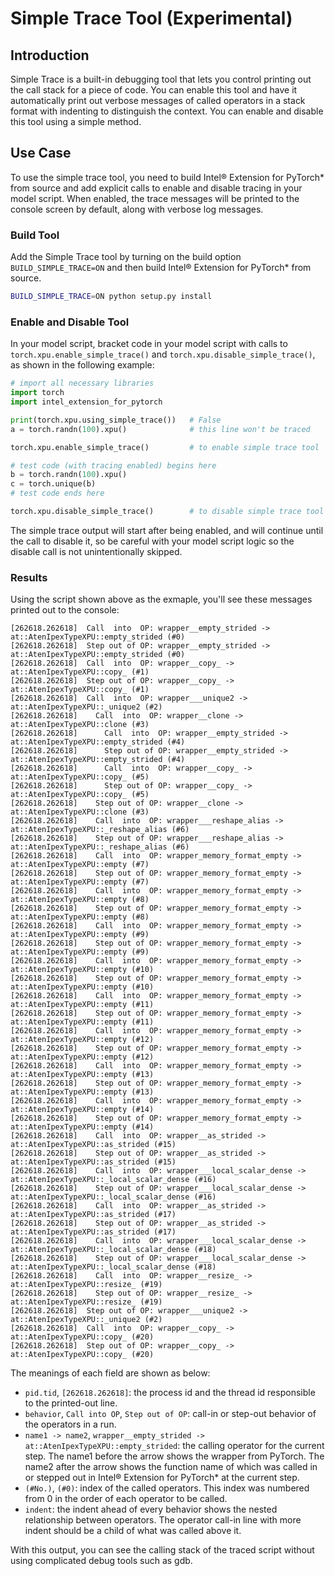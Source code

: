 Simple Trace Tool (Experimental)
================================

## Introduction

Simple Trace is a built-in debugging tool that lets you control printing out the call stack for a piece of code. You can enable this tool and have it automatically print out verbose messages of called operators in a stack format with indenting to distinguish the context. You can enable and disable this tool using a simple method.

## Use Case

To use the simple trace tool, you need to build Intel® Extension for PyTorch\* from source and add explicit calls to enable and disable tracing in your model script. When enabled, the trace messages will be printed to the console screen by default, along with verbose log messages.

### Build Tool

Add the Simple Trace tool by turning on the build option `BUILD_SIMPLE_TRACE=ON` and then build Intel® Extension for PyTorch\* from source.

```bash
BUILD_SIMPLE_TRACE=ON python setup.py install
```

### Enable and Disable Tool

In your model script, bracket code in your model script with calls to `torch.xpu.enable_simple_trace()` and `torch.xpu.disable_simple_trace()`, as shown in the following example:

```python
# import all necessary libraries
import torch
import intel_extension_for_pytorch

print(torch.xpu.using_simple_trace())   # False
a = torch.randn(100).xpu()              # this line won't be traced

torch.xpu.enable_simple_trace()         # to enable simple trace tool

# test code (with tracing enabled) begins here
b = torch.randn(100).xpu()
c = torch.unique(b)
# test code ends here

torch.xpu.disable_simple_trace()        # to disable simple trace tool
```

The simple trace output will start after being enabled, and will continue until
the call to disable it, so be careful with your model script logic so the disable call is
not unintentionally skipped.

### Results

Using the script shown above as the exmaple, you'll see these messages printed out to the console:

```text
[262618.262618]  Call  into  OP: wrapper__empty_strided -> at::AtenIpexTypeXPU::empty_strided (#0)
[262618.262618]  Step out of OP: wrapper__empty_strided -> at::AtenIpexTypeXPU::empty_strided (#0)
[262618.262618]  Call  into  OP: wrapper__copy_ -> at::AtenIpexTypeXPU::copy_ (#1)
[262618.262618]  Step out of OP: wrapper__copy_ -> at::AtenIpexTypeXPU::copy_ (#1)
[262618.262618]  Call  into  OP: wrapper___unique2 -> at::AtenIpexTypeXPU::_unique2 (#2)
[262618.262618]    Call  into  OP: wrapper__clone -> at::AtenIpexTypeXPU::clone (#3)
[262618.262618]      Call  into  OP: wrapper__empty_strided -> at::AtenIpexTypeXPU::empty_strided (#4)
[262618.262618]      Step out of OP: wrapper__empty_strided -> at::AtenIpexTypeXPU::empty_strided (#4)
[262618.262618]      Call  into  OP: wrapper__copy_ -> at::AtenIpexTypeXPU::copy_ (#5)
[262618.262618]      Step out of OP: wrapper__copy_ -> at::AtenIpexTypeXPU::copy_ (#5)
[262618.262618]    Step out of OP: wrapper__clone -> at::AtenIpexTypeXPU::clone (#3)
[262618.262618]    Call  into  OP: wrapper___reshape_alias -> at::AtenIpexTypeXPU::_reshape_alias (#6)
[262618.262618]    Step out of OP: wrapper___reshape_alias -> at::AtenIpexTypeXPU::_reshape_alias (#6)
[262618.262618]    Call  into  OP: wrapper_memory_format_empty -> at::AtenIpexTypeXPU::empty (#7)
[262618.262618]    Step out of OP: wrapper_memory_format_empty -> at::AtenIpexTypeXPU::empty (#7)
[262618.262618]    Call  into  OP: wrapper_memory_format_empty -> at::AtenIpexTypeXPU::empty (#8)
[262618.262618]    Step out of OP: wrapper_memory_format_empty -> at::AtenIpexTypeXPU::empty (#8)
[262618.262618]    Call  into  OP: wrapper_memory_format_empty -> at::AtenIpexTypeXPU::empty (#9)
[262618.262618]    Step out of OP: wrapper_memory_format_empty -> at::AtenIpexTypeXPU::empty (#9)
[262618.262618]    Call  into  OP: wrapper_memory_format_empty -> at::AtenIpexTypeXPU::empty (#10)
[262618.262618]    Step out of OP: wrapper_memory_format_empty -> at::AtenIpexTypeXPU::empty (#10)
[262618.262618]    Call  into  OP: wrapper_memory_format_empty -> at::AtenIpexTypeXPU::empty (#11)
[262618.262618]    Step out of OP: wrapper_memory_format_empty -> at::AtenIpexTypeXPU::empty (#11)
[262618.262618]    Call  into  OP: wrapper_memory_format_empty -> at::AtenIpexTypeXPU::empty (#12)
[262618.262618]    Step out of OP: wrapper_memory_format_empty -> at::AtenIpexTypeXPU::empty (#12)
[262618.262618]    Call  into  OP: wrapper_memory_format_empty -> at::AtenIpexTypeXPU::empty (#13)
[262618.262618]    Step out of OP: wrapper_memory_format_empty -> at::AtenIpexTypeXPU::empty (#13)
[262618.262618]    Call  into  OP: wrapper_memory_format_empty -> at::AtenIpexTypeXPU::empty (#14)
[262618.262618]    Step out of OP: wrapper_memory_format_empty -> at::AtenIpexTypeXPU::empty (#14)
[262618.262618]    Call  into  OP: wrapper__as_strided -> at::AtenIpexTypeXPU::as_strided (#15)
[262618.262618]    Step out of OP: wrapper__as_strided -> at::AtenIpexTypeXPU::as_strided (#15)
[262618.262618]    Call  into  OP: wrapper___local_scalar_dense -> at::AtenIpexTypeXPU::_local_scalar_dense (#16)
[262618.262618]    Step out of OP: wrapper___local_scalar_dense -> at::AtenIpexTypeXPU::_local_scalar_dense (#16)
[262618.262618]    Call  into  OP: wrapper__as_strided -> at::AtenIpexTypeXPU::as_strided (#17)
[262618.262618]    Step out of OP: wrapper__as_strided -> at::AtenIpexTypeXPU::as_strided (#17)
[262618.262618]    Call  into  OP: wrapper___local_scalar_dense -> at::AtenIpexTypeXPU::_local_scalar_dense (#18)
[262618.262618]    Step out of OP: wrapper___local_scalar_dense -> at::AtenIpexTypeXPU::_local_scalar_dense (#18)
[262618.262618]    Call  into  OP: wrapper__resize_ -> at::AtenIpexTypeXPU::resize_ (#19)
[262618.262618]    Step out of OP: wrapper__resize_ -> at::AtenIpexTypeXPU::resize_ (#19)
[262618.262618]  Step out of OP: wrapper___unique2 -> at::AtenIpexTypeXPU::_unique2 (#2)
[262618.262618]  Call  into  OP: wrapper__copy_ -> at::AtenIpexTypeXPU::copy_ (#20)
[262618.262618]  Step out of OP: wrapper__copy_ -> at::AtenIpexTypeXPU::copy_ (#20)
```

The meanings of each field are shown as below:

- `pid.tid`, `[262618.262618]`: the process id and the thread id responsible to the printed-out line.
- `behavior`, `Call into OP`, `Step out of OP`: call-in or step-out behavior of the operators in a run.
- `name1 -> name2`, `wrapper__empty_strided -> at::AtenIpexTypeXPU::empty_strided`: the calling operator for the current step. The name1 before the arrow shows the wrapper from PyTorch. The name2 after the arrow shows the function name of which was called in or stepped out in Intel® Extension for PyTorch\* at the current step.
- `(#No.)`, `(#0)`: index of the called operators. This index was numbered from 0 in the order of each operator to be called.
- `indent`: the indent ahead of every behavior shows the nested relationship between operators. The operator call-in line with more indent should be a child of what was called above it.

With this output, you can see the calling stack of the traced script without using complicated debug tools such as gdb.
